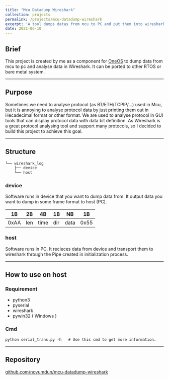 ```yaml
---
title: "Mcu Datadump Wireshark"
collection: projects
permalink: /projects/mcu-datadump-wireshark
excerpt: 'A tool dumps datas from mcu to PC and put them into wireshark to analyse.'
date: 2021-06-10
---
```


## Brief

This project is created by me as a component for [OneOS](https://gitee.com/cmcc-oneos/OneOS) to dump data from mcu to pc and analyse data in Wireshark. It can be ported to other RTOS or bare metal system.

---

## Purpose

Sometimes we need to analyse protocol (as BT/ETH/TCPIP/...) used in Mcu, but it is annoying to analyse protocol data by just printing them out in Hecadecimal format or other format. We are used to analyse protocol in GUI tools that can display protocol data with data bit definition. As Wireshark is a great protocol analysing tool and support many protocols, so I decided to build this project to achieve this goal.

---

## Structure
```c
└── wireshark_log
    ├── device
    └── host
```

### device

Software runs in device that you want to dump data from. It output data you want to dump in some frame format to host (PC). 

|  1B  |  2B  |  4B  |  1B  |  NB  |  1B  |
| ---  | ---  | ---  | ---  | ---  | ---  |
| 0xAA | len  | time | dir  | data | 0x55 |

### host

Software runs in PC. It recieces data from device and transport them to wireshark through the Pipe created in initialization process.

---

## How to use on host

### Requirement

* python3
* pyserial
* wireshark
* pywin32 ( Windows )

### Cmd

```shell
python serial_trans.py -h   # Use this cmd to get more information.
```

---

## Repository

[github.com/novumdun/mcu-datadump-wireshark](https://github.com/novumdun/mcu-datadump-wireshark)
